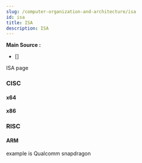 ```yaml
---
slug: /computer-organization-and-architecture/isa
id: isa
title: ISA
description: ISA
---
```


**Main Source :**

- []

ISA page

### CISC

#### x64

#### x86

### RISC

#### ARM

example is Qualcomm snapdragon
